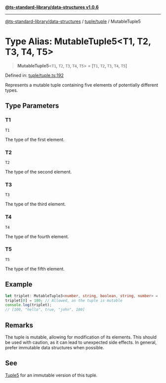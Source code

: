 [**@ts-standard-library/data-structures v1.0.6**](../../../README.md)

***

[@ts-standard-library/data-structures](../../../modules.md) / [tuple/tuple](../README.md) / MutableTuple5

# Type Alias: MutableTuple5\<T1, T2, T3, T4, T5\>

> **MutableTuple5**\<`T1`, `T2`, `T3`, `T4`, `T5`\> = \[`T1`, `T2`, `T3`, `T4`, `T5`\]

Defined in: [tuple/tuple.ts:192](https://github.com/gabaudette/ts-stdlib/blob/4a412e6fb273dc9fcab54b84c05921f52dac4b3f/packages/data-structures/src/tuple/tuple.ts#L192)

Represents a mutable tuple containing five elements of potentially different types.

## Type Parameters

### T1

`T1`

The type of the first element.

### T2

`T2`

The type of the second element.

### T3

`T3`

The type of the third element.

### T4

`T4`

The type of the fourth element.

### T5

`T5`

The type of the fifth element.

## Example

```typescript
let triplet: MutableTuple3<number, string, boolean, string, number> = [42, "hello", true, "john", 100];
triplet[0] = 100; // Allowed, as the tuple is mutable
console.log(triplet);
// [100, "hello", true, "john", 100]
```

## Remarks

The tuple is mutable, allowing for modification of its elements.
This should be used with caution, as it can lead to unexpected side effects.
In general, prefer immutable data structures when possible.

## See

[Tuple5](Tuple5.md) for an immutable version of this tuple.
